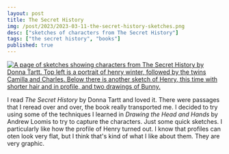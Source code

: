 ```yaml
---
layout: post
title: The Secret History
img: /post/2023/2023-03-11-the-secret-history-sketches.png
desc: ["sketches of characters from The Secret History"]
tags: ["the secret history", "books"]
published: true
---
```


<a href="{{ site.img_base_url }}/post/2023/2023-03-11-the-secret-history-sketches.png" title="Click for full size"><img src="{{ site.img_base_url }}/post/2023/2023-03-11-the-secret-history-sketches.png" alt="A page of sketches showing characters from The Secret History by Donna Tartt. Top left is a portrait of henry winter, followed by the twins Camilla and Charles. Below there is another sketch of Henry, this time with shorter hair and in profile, and two drawings of Bunny."></a>

I read *The Secret History* by Donna Tartt and loved it. There were passages that I reread over and over, the book really transported me. I decided to try using some of the techniques I learned in *Drawing the Head and Hands* by Andrew Loomis to try to capture the characters. Just some quick sketches. I particularly like how the profile of Henry turned out. I know that profiles can oten look very flat, but I think that's kind of what I like about them. They are very graphic.

<!--more-->
